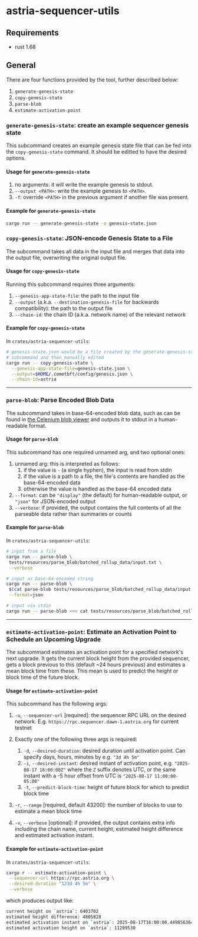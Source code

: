 # astria-sequencer-utils

## Requirements

- rust 1.68

## General

There are four functions provided by the tool, further described below:

1. `generate-genesis-state`
1. `copy-genesis-state`
1. `parse-blob`
1. `estimate-activation-point`

### `generate-genesis-state`: create an example sequencer genesis state

This subcommand creates an example genesis state file that can be
fed into the `copy-genesis-state` command. It should be editted to
have the desired options.

#### Usage for `generate-genesis-state`

1. no arguments: it will write the example genesis to stdout.
1. `--output <PATH>`: write the example genesis to `<PATH>`.
1. `-f`: override `<PATH>` in the previous argument if another file was present.

#### Example for `generate-genesis-state`

```sh
cargo run -- generate-genesis-state -o genesis-state.json
```

### `copy-genesis-state`: JSON-encode Genesis State to a File

The subcommand takes all data in the input file and merges that data into the
output file, overwriting the original output file.

#### Usage for `copy-genesis-state`

Running this subcommand requires three arguments:

1. `--genesis-app-state-file`: the path to the input file
1. `--output` (a.k.a. `--destination-genesis-file` for backwards compatibility):
the path to the output file
1. `--chain-id`: the chain ID (a.k.a. network name) of the relevant network

#### Example for `copy-genesis-state`

In `crates/astria-sequencer-utils`:

```sh
# genesis-state.json would be a file created by the generate-genesis-state
# subcommand and then manually edited
cargo run -- copy-genesis-state \
  --genesis-app-state-file=genesis-state.json \
  --output=$HOME/.cometbft/config/genesis.json \
  --chain-id=astria
```

---

### `parse-blob`: Parse Encoded Blob Data

The subcommand takes in base-64-encoded blob data, such as can be found in
[the Celenium blob viewer](https://mocha.celenium.io/block/1726074?tab=transactions)
and outputs it to stdout in a human-readable format.

#### Usage for `parse-blob`

This subcommand has one required unnamed arg, and two optional ones:

1. unnamed arg: this is interpreted as follows:
    1. if the value is `-` (a single hyphen), the input is read from stdin
    1. if the value is a path to a file, the file's contents are handled as the
base-64-encoded data
    1. otherwise the value is handled as the base-64 encoded data
1. `--format`: can be `"display"` (the default) for human-readable output, or
`"json"` for JSON-encoded output
1. `--verbose`: if provided, the output contains the full contents of all the
parseable data rather than summaries or counts

#### Example for `parse-blob`

In `crates/astria-sequencer-utils`:

```sh
# input from a file
cargo run -- parse-blob \
 tests/resources/parse_blob/batched_rollup_data/input.txt \
 --verbose

# input as base-64-encoded string
cargo run -- parse-blob \
 $(cat parse-blob tests/resources/parse_blob/batched_rollup_data/input.txt) \
 --format=json

# input via stdin
cargo run -- parse-blob <<< cat tests/resources/parse_blob/batched_rollup_data/input.txt
```

---

<!-- markdownlint-disable line-length -->

### `estimate-activation-point`: Estimate an Activation Point to Schedule an Upcoming Upgrade

The subcommand estimates an activation point for a specified network's next
upgrade.  It gets the current block height from the provided sequencer, gets
a block previous to this (default ~24 hours previous) and estimates a mean
block time from these. This mean is used to predict the height or block time
of the future block.

#### Usage for `estimate-activation-point`

This subcommand has the following args:

1. `-u`, `--sequencer-url` [required]: the sequencer RPC URL on the desired
   network. E.g. `https://rpc.sequencer.dawn-1.astria.org` for current testnet

1. Exactly one of the following three args is required:
   1. `-d`, `--desired-duration`: desired duration until activation point. Can
      specify days, hours, minutes by e.g. `"3d 4h 5m"`
   1. `-i`, `--desired-instant`: desired instant of activation point, e.g.
      `"2025-08-17 16:00:00Z"` where the `Z` suffix denotes UTC, or the same
      instant with a -5 hour offset from UTC is `"2025-08-17 11:00:00-05:00"`
   1. `-t`, `--predict-block-time`: height of future block for which to
      predict block time

1. `-r`, `--range` [required, default 43200]: the number of blocks to use to
   estimate a mean block time
1. `-v`, `--verbose` [optional]: if provided, the output contains extra info
   including the chain name, current height, estimated height difference and
   estimated activation instant.

#### Example for `estimate-activation-point`

In `crates/astria-sequencer-utils`:

```sh
cargo r -- estimate-activation-point \
 --sequencer-url https://rpc.astria.org \
 --desired-duration "123d 4h 5m" \
 --verbose
```

which produces output like:

```sh
current height on `astria`: 6403702
estimated height difference: 4805828
estimated activation instant on `astria`: 2025-08-17T16:00:00.449856364Z
estimated activation height on `astria`: 11209530
```
